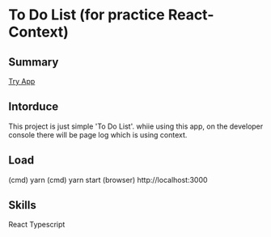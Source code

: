 # To Do List (for practice React-Context)

## Summary
[Try App](https://whlee0525.github.io/todo-react-recoil/)


## Intorduce
This project is just simple 'To Do List'.
whiie using this app, 
on the developer console
there will be page log which is using context.

## Load
(cmd) yarn
(cmd) yarn start
(browser) http://localhost:3000

## Skills
React
Typescript
